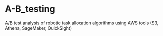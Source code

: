 # A-B_testing
A/B test analysis of robotic task allocation algorithms using AWS tools (S3, Athena, SageMaker, QuickSight)
